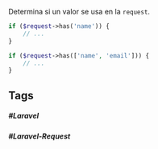 Determina si un valor se usa en la `request`.

```php
if ($request->has('name')) {
    // ...
}

if ($request->has(['name', 'email'])) {
    // ...
}
```
## Tags

##### #Laravel
##### #Laravel-Request